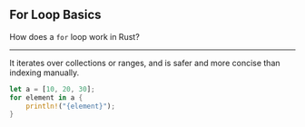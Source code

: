 ## For Loop Basics

How does a `for` loop work in Rust?

---

It iterates over collections or ranges, and is safer and more concise than indexing manually.

```rust
let a = [10, 20, 30];
for element in a {
    println!("{element}");
}
```

